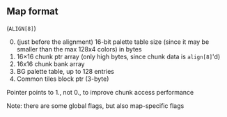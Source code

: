 
## Map format

(`ALIGN[8]`)

0. (just before the alignment) 16-bit palette table size (since it may be smaller than the max 128x4 colors) in bytes
1. 16×16 chunk ptr array (only high bytes, since chunk data is `align[8]`'d)
2. 16x16 chunk bank array
3. BG palette table, up to 128 entries
4. Common tiles block ptr (3-byte)

Pointer points to 1., not 0., to improve chunk access performance

Note: there are some global flags, but also map-specific flags
